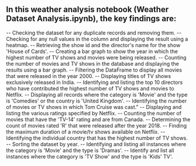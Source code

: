 ## In this weather analysis notebook (Weather Dataset Analysis.ipynb), the key findings are:

-- Checking the dataset for any duplicate records and removing them.
-- Checking for any null values in the column and displaying the result using a heatmap.
-- Retrieving the show id and the director's name for the show 'House of Cards'.
-- Creating a bar graph to show the year in which the highest number of TV shows and movies were being released.
-- Counting the number of movies and TV shows in the database and displaying the results using a bar graph.
-- Filtering the DataFrame to display all movies that were released in the year 2000.
-- Displaying titles of TV shows exclusively released in India.
-- Identifying and listing the top 10 directors who have contributed the highest number of TV shows and movies to Netflix.
-- Displaying all records where the category is 'Movie' and the type is 'Comedies' or the country is 'United Kingdom'.
-- Identifying the number of movies or TV shows in which Tom Cruise was cast."
-- Displaying and listing the various ratings specified by Netflix.
-- Counting the number of movies that have the 'TV-14' rating and are from Canada.
-- Determining the count of movies rated 'R' that were released after the year 2018.
-- Finding the maximum duration of a movie/tv shows available on Netflix.
-- Identifying the individual country that has the highest number of TV shows.
-- Sorting the dataset by year.
-- Identifying and listing all instances where the category is 'Movie' and the type is 'Dramas'.
-- Identify and list all instances where the category is 'TV Show' and the type is 'Kids' TV'.

